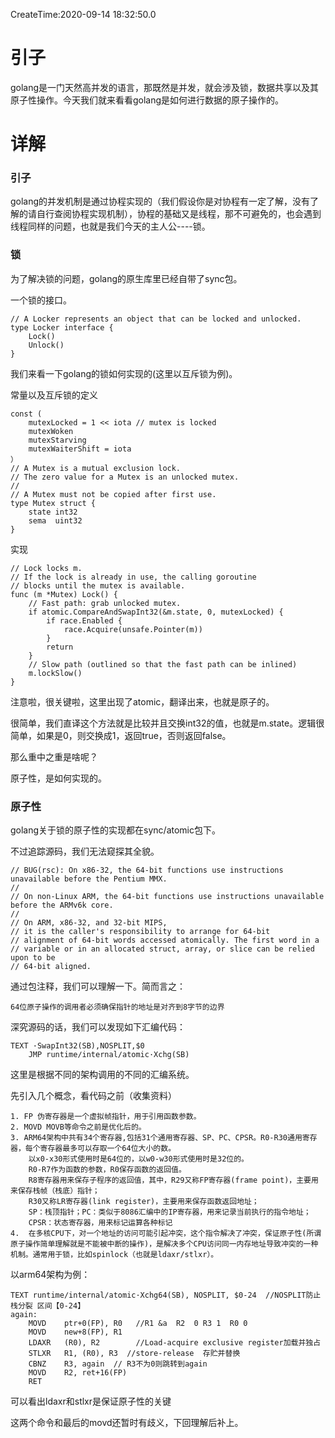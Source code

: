 CreateTime:2020-09-14 18:32:50.0

# 引子

golang是一门天然高并发的语言，那既然是并发，就会涉及锁，数据共享以及其原子性操作。今天我们就来看看golang是如何进行数据的原子操作的。

# 详解

### 引子

golang的并发机制是通过协程实现的（我们假设你是对协程有一定了解，没有了解的请自行查阅协程实现机制），协程的基础又是线程，那不可避免的，也会遇到线程同样的问题，也就是我们今天的主人公----锁。

### 锁

为了解决锁的问题，golang的原生库里已经自带了sync包。

一个锁的接口。
```
// A Locker represents an object that can be locked and unlocked.
type Locker interface {
	Lock()
	Unlock()
}
```

我们来看一下golang的锁如何实现的(这里以互斥锁为例)。

常量以及互斥锁的定义
```
const (
	mutexLocked = 1 << iota // mutex is locked
	mutexWoken
	mutexStarving
	mutexWaiterShift = iota
）
// A Mutex is a mutual exclusion lock.
// The zero value for a Mutex is an unlocked mutex.
//
// A Mutex must not be copied after first use.
type Mutex struct {
	state int32
	sema  uint32
}
```

实现
```
// Lock locks m.
// If the lock is already in use, the calling goroutine
// blocks until the mutex is available.
func (m *Mutex) Lock() {
	// Fast path: grab unlocked mutex.
	if atomic.CompareAndSwapInt32(&m.state, 0, mutexLocked) {
		if race.Enabled {
			race.Acquire(unsafe.Pointer(m))
		}
		return
	}
	// Slow path (outlined so that the fast path can be inlined)
	m.lockSlow()
}
```
注意啦，很关键啦，这里出现了atomic，翻译出来，也就是原子的。

很简单，我们直译这个方法就是比较并且交换int32的值，也就是m.state。逻辑很简单，如果是0，则交换成1，返回true，否则返回false。

那么重中之重是啥呢？

原子性，是如何实现的。

### 原子性

golang关于锁的原子性的实现都在sync/atomic包下。

不过追踪源码，我们无法窥探其全貌。

```
// BUG(rsc): On x86-32, the 64-bit functions use instructions unavailable before the Pentium MMX.
//
// On non-Linux ARM, the 64-bit functions use instructions unavailable before the ARMv6k core.
//
// On ARM, x86-32, and 32-bit MIPS,
// it is the caller's responsibility to arrange for 64-bit
// alignment of 64-bit words accessed atomically. The first word in a
// variable or in an allocated struct, array, or slice can be relied upon to be
// 64-bit aligned.
```

通过包注释，我们可以理解一下。简而言之：

	64位原子操作的调用者必须确保指针的地址是对齐到8字节的边界

深究源码的话，我们可以发现如下汇编代码：

```
TEXT ·SwapInt32(SB),NOSPLIT,$0
	JMP	runtime∕internal∕atomic·Xchg(SB)
```

这里是根据不同的架构调用的不同的汇编系统。

先引入几个概念，看代码之前（收集资料）

	1. FP 伪寄存器是一个虚拟帧指针，用于引用函数参数。
	2. MOVD MOVB等命令之前是优化后的。
	3. ARM64架构中共有34个寄存器,包括31个通用寄存器、SP、PC、CPSR。R0-R30通用寄存器，每个寄存器最多可以存取一个64位大小的数。
		以x0-x30形式使用时是64位的，以w0-w30形式使用时是32位的。
		R0-R7作为函数的参数，R0保存函数的返回值。
		R8寄存器用来保存子程序的返回值，其中，R29又称FP寄存器(frame point)，主要用来保存栈帧（栈底）指针；
		R30又称LR寄存器(link register)，主要用来保存函数返回地址；
		SP：栈顶指针；PC：类似于8086汇编中的IP寄存器，用来记录当前执行的指令地址；
		CPSR：状态寄存器，用来标记运算各种标记
	4.  在多核CPU下，对一个地址的访问可能引起冲突，这个指令解决了冲突，保证原子性(所谓原子操作简单理解就是不能被中断的操作)，是解决多个CPU访问同一内存地址导致冲突的一种机制。通常用于锁，比如spinlock（也就是ldaxr/stlxr）。

以arm64架构为例：

```
TEXT runtime∕internal∕atomic·Xchg64(SB), NOSPLIT, $0-24  //NOSPLIT防止栈分裂 区间【0-24】
again:
	MOVD	ptr+0(FP), R0   //R1 &a  R2  0 R3 1  R0 0
	MOVD	new+8(FP), R1
	LDAXR	(R0), R2        //Load-acquire exclusive register加载并独占
	STLXR	R1, (R0), R3  //store-release  存贮并替换
	CBNZ	R3, again  // R3不为0则跳转到again
	MOVD	R2, ret+16(FP)
	RET
```

可以看出ldaxr和stlxr是保证原子性的关键

这两个命令和最后的movd还暂时有歧义，下回理解后补上。


